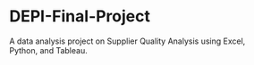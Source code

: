 # DEPI-Final-Project
A data analysis project on Supplier Quality Analysis using Excel, Python, and Tableau.
